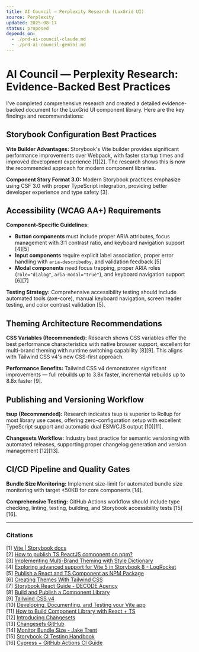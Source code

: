 ```yaml
---
title: AI Council — Perplexity Research (LuxGrid UI)
source: Perplexity
updated: 2025-08-17
status: proposed
depends_on:
  - ./prd-ai-council-claude.md
  - ./prd-ai-council-gemini.md
---
```


# AI Council — Perplexity Research: Evidence-Backed Best Practices

I've completed comprehensive research and created a detailed evidence-backed document for the LuxGrid UI component library. Here are the key findings and recommendations:

## Storybook Configuration Best Practices
**Vite Builder Advantages:** Storybook's Vite builder provides significant performance improvements over Webpack, with faster startup times and improved development experience [1][2]. The research shows this is now the recommended approach for modern component libraries.

**Component Story Format 3.0:** Modern Storybook practices emphasize using CSF 3.0 with proper TypeScript integration, providing better developer experience and type safety [3].

## Accessibility (WCAG AA+) Requirements
**Component-Specific Guidelines:**
- **Button components** must include proper ARIA attributes, focus management with 3:1 contrast ratio, and keyboard navigation support [4][5]  
- **Input components** require explicit label association, proper error handling with `aria-describedby`, and validation feedback [5]  
- **Modal components** need focus trapping, proper ARIA roles (`role="dialog"`, `aria-modal="true"`), and keyboard navigation support [6][7]  

**Testing Strategy:** Comprehensive accessibility testing should include automated tools (axe-core), manual keyboard navigation, screen reader testing, and color contrast validation [5].

## Theming Architecture Recommendations
**CSS Variables (Recommended):** Research shows CSS variables offer the best performance characteristics with native browser support, excellent for multi-brand theming with runtime switching capability [8][9]. This aligns with Tailwind CSS v4's new CSS-first approach.

**Performance Benefits:** Tailwind CSS v4 demonstrates significant improvements — full rebuilds up to 3.8x faster, incremental rebuilds up to 8.8x faster [9].

## Publishing and Versioning Workflow
**tsup (Recommended):** Research indicates tsup is superior to Rollup for most library use cases, offering zero-configuration setup with excellent TypeScript support and automatic dual ESM/CJS output [10][11].

**Changesets Workflow:** Industry best practice for semantic versioning with automated releases, supporting proper changelog generation and version management [12][13].

## CI/CD Pipeline and Quality Gates
**Bundle Size Monitoring:** Implement size-limit for automated bundle size monitoring with target <50KB for core components [14].

**Comprehensive Testing:** GitHub Actions workflow should include type checking, linting, testing, building, and Storybook accessibility tests [15][16].

---

### Citations
[1] [Vite | Storybook docs](https://storybook.js.org/docs/builders/vite)  
[2] [How to publish TS ReactJS component on npm?](https://stackoverflow.com/questions/63658835/how-to-publish-typescript-reactjs-component-on-npm)  
[3] [Implementing Multi-Brand Theming with Style Dictionary](https://www.alwaystwisted.com/articles/a-design-tokens-workflow-part-9.html)  
[4] [Exploring advanced support for Vite 5 in Storybook 8 - LogRocket](https://blog.logrocket.com/exploring-advanced-support-vite-5-storybook-8/)  
[5] [Publish a React and TS Component as NPM Package](https://roadsidecoder.hashnode.dev/publish-a-react-and-typescript-component-on-npm-package)  
[6] [Creating Themes With Tailwind CSS](https://www.swiftorial.com/swiftlessons/design-tokens-theming-systems/theming-systems/creating-themes-with-tailwind-css)  
[7] [Storybook React Guide - DECODE Agency](https://decode.agency/article/storybook-react-guide/)  
[8] [Build and Publish a Component Library](https://dev.to/abhijitdotsharma/build-and-publish-a-component-library-react-typescript-storybook-34ba)  
[9] [Tailwind CSS v4](https://tailwindcss.com/blog/tailwindcss-v4)  
[10] [Developing, Documenting, and Testing your Vite app](https://www.youtube.com/watch?v=0PhjwygY7A8)  
[11] [How to Build Component Library with React + TS](https://blog.logrocket.com/how-to-build-component-library-react-typescript/)  
[12] [Introducing Changesets](https://lirantal.com/blog/introducing-changesets-simplify-project-versioning-with-semantic-releases)  
[13] [Changesets GitHub](https://github.com/changesets/changesets)  
[14] [Monitor Bundle Size - Jake Trent](https://jaketrent.com/post/monitor-javascript-bundle-size/)  
[15] [Storybook CI Testing Handbook](https://storybook.js.org/tutorials/ui-testing-handbook/react/en/automate/)  
[16] [Cypress + GitHub Actions CI Guide](https://docs.cypress.io/app/continuous-integration/github-actions)
